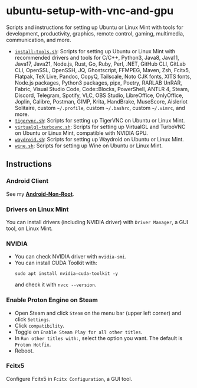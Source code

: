 # ubuntu-setup-with-vnc-and-gpu

Scripts and instructions for setting up Ubuntu or Linux Mint with tools for development, productivity, graphics, remote control, gaming, multimedia, communication, and more.

* [`install-tools.sh`](install-tools.sh): Scripts for setting up Ubuntu or Linux Mint with recommended drivers and tools for C/C++, Python3, Java8, Java11, Java17, Java21, Node.js, Rust, Go, Ruby, Perl, .NET, GitHub CLI, GitLab CLI, OpenSSL, OpenSSH, JQ, Ghostscript, FFMPEG, Maven, Zsh, Fcitx5, Flatpak, TeX Live, Pandoc, CopyQ, Tailscale, Noto CJK fonts, XITS fonts, Node.js packages, Python3 packages, pipx, Poetry, RARLAB UnRAR, Fabric, Visual Studio Code, Code::Blocks, PowerShell, ANTLR 4, Steam, Discord, Telegram, Spotify, VLC, OBS Studio, LibreOffice, OnlyOffice, Joplin, Calibre, Postman, GIMP, Krita, HandBrake, MuseScore, Aisleriot Solitaire, custom `~/.profile`, custom `~/.bashrc`, custom `~/.vimrc`, and more.
* [`tigervnc.sh`](tigervnc.sh): Scripts for setting up TigerVNC on Ubuntu or Linux Mint.
* [`virtualgl-turbovnc.sh`](virtualgl-turbovnc.sh): Scripts for setting up VirtualGL and TurboVNC on Ubuntu or Linux Mint, compatible with NVIDIA GPU.
* [`waydroid.sh`](waydroid.sh): Scripts for setting up Waydroid on Ubuntu or Linux Mint.
* [`wine.sh`](wine.sh): Scripts for setting up Wine on Ubuntu or Linux Mint.

## Instructions

### Android Client

See my [**Android-Non-Root**](https://github.com/Willie169/Android-Non-Root).

### Drivers on Linux Mint

You can install drivers (including NVIDIA driver) with `Driver Manager`, a GUI tool, on Linux Mint.

### NVIDIA

<ul>
<li>You can check NVIDIA driver with <code>nvidia-smi</code>.</li>
<li>You can install CUDA Toolkit with:
<pre><code>sudo apt install nvidia-cuda-toolkit -y
</code></pre>
and check it with <code>nvcc --version</code>.
</ul>

### Enable Proton Engine on Steam

* Open Steam and click `Steam` on the menu bar (upper left corner) and click `Settings`.
* Click `compatibility`.
* Toggle on `Enable Steam Play for all other titles`.
* In `Run other titles with:`, select the option you want. The default is `Proton Hotfix`.
* Reboot.

### Fcitx5

Configure Fcitx5 in `Fcitx Configuration`, a GUI tool.
